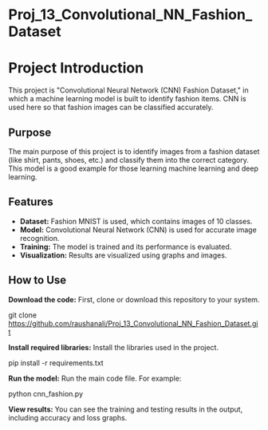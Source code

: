 # Proj_13_Convolutional_NN_Fashion_Dataset

# Project Introduction

This project is "Convolutional Neural Network (CNN) Fashion Dataset," in which a machine learning model is built to identify fashion items. CNN is used here so that fashion images can be classified accurately.

## Purpose

The main purpose of this project is to identify images from a fashion dataset (like shirt, pants, shoes, etc.) and classify them into the correct category. This model is a good example for those learning machine learning and deep learning.

## Features

- **Dataset:** Fashion MNIST is used, which contains images of 10 classes.
- **Model:** Convolutional Neural Network (CNN) is used for accurate image recognition.
- **Training:** The model is trained and its performance is evaluated.
- **Visualization:** Results are visualized using graphs and images.

## How to Use

**Download the code:** First, clone or download this repository to your system.
   
   git clone https://github.com/raushanali/Proj_13_Convolutional_NN_Fashion_Dataset.git
  

**Install required libraries:** Install the libraries used in the project.
   
   pip install -r requirements.txt
   

**Run the model:** Run the main code file. For example:
   
   python cnn_fashion.py
   

 **View results:** You can see the training and testing results in the output, including accuracy and loss graphs.
